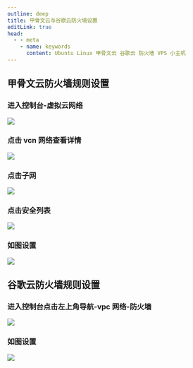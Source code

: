 ```yaml
---
outline: deep
title: 甲骨文云与谷歌云防火墙设置
editLink: true
head:
  - - meta
    - name: keywords
      content: Ubuntu Linux 甲骨文云 谷歌云 防火墙 VPS 小主机
---
```


## 甲骨文云防火墙规则设置

### 进入控制台-虚拟云网络
![](https://cdn.jsdelivr.net/gh/vanhiupun/pic@master/img/202309032017796.png)

### 点击 vcn 网络查看详情
![](https://cdn.jsdelivr.net/gh/vanhiupun/pic@master/img/20230903201855.png)

### 点击子网
![](https://cdn.jsdelivr.net/gh/vanhiupun/pic@master/img/20230903201855.png)

### 点击安全列表
![](https://cdn.jsdelivr.net/gh/vanhiupun/pic@master/img/20230903202120.png)

### 如图设置
![](https://cdn.jsdelivr.net/gh/vanhiupun/pic@master/img/20230903202406.png)

## 谷歌云防火墙规则设置
### 进入控制台点击左上角导航-vpc 网络-防火墙
![](https://cdn.jsdelivr.net/gh/vanhiupun/pic@master/img/202309032029881.png)
### 如图设置
![](https://cdn.jsdelivr.net/gh/vanhiupun/pic@master/img/202309032030424.png)
